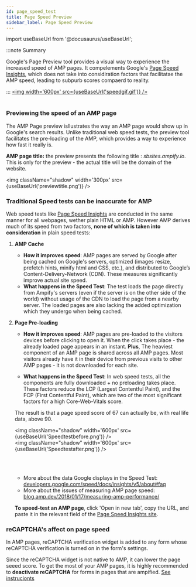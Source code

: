 ```yaml
---
id: page_speed_test
title: Page Speed Preview
sidebar_label: Page Speed Preview
---
```

import useBaseUrl from '@docusaurus/useBaseUrl'; 

:::note Summary

 Google's Page Preview tool provides a visual way to experience the increased speed of AMP pages. It compelements Google's <a href="https://developers.google.com/speed/pagespeed/insights/" target="_blank">Page Speed Insights</a>, which does not take into considiration factors that facilitatae the AMP speed, leading to subpurb scores compaerd to reality.

:::
<a href="https://storage.googleapis.com/duda-ampify-app/static%20marketing/AMP%20sped%20simulation.mp4"><img  width='600px' src={useBaseUrl('speedgif.gif')} /></a>
<br/>
<br/>

### Previewing the speed of an AMP page
The AMP Page preview isllustrates the way an AMP page would show up in Google's search results. Unlike traditional web speed tests, the preview tool facilitates the pre-loading of the AMP, which provides a way to experience how fast it really is.

**AMP page title:** the preview presents the following title : _sbsites.ampify.io_. This is only for the preview - the actual title will be the domain of the website. 

<img  className="shadow" width='300px' src={useBaseUrl('previewtitle.png')} />


### Traditional Speed tests can be inaccurate for AMP

Web speed tests like <a href="https://developers.google.com/speed/pagespeed/insights/" target="_blank">Page Speed Insights</a> are conducted in the same manner for all webpages, wether plain HTML or AMP. However AMP derives much of its speed from two factors, **none of which is taken into consideration** in plain speed tests:

1. **AMP Cache**
    * **How it improves speed**: AMP pages are served by Google after being cached on Google's servers, optimized (images resize, prefetch hints, minify html and CSS, etc.), and distributed to Google’s Content-Delivery-Network (CDN). These measures significantly improve actual site speed.
    * **What happens in the Speed Test**: The test loads the page directly from Ampify's servers (even if the server is on the other side of the world) without usage of the CDN to load the page from a nearby server. The loaded pages are also lacking the added optimization which they undergo when being cached.

2. **Page Pre-loading**
    * **How it improves speed**: AMP pages are pre-loaded to the visitors devices before clicking to open it. When the click takes place - the already loaded page appears in an instant. **Plus**, The heaviest component of an AMP page is shared across all AMP pages. Most visitors already have it in their device from previous visits to other AMP pages - it is not downloaded for each site.

    * **What happens in the Speed Test**: In web speed tests, all the components are fully downloaded + no preloading takes place. These factors reduce the LCP (Largest Contentful Paint), and the FCP (First Contentful Paint), which are two of the most significant factors for a high Core-Web-Vitals score.

    The result is that a page speed score of 67 can actually be, with real life data, above 90.

    <img className="shadow" width='600px' src={useBaseUrl('Speedtestbefore.png')} />
    <br/>
    <img className="shadow" width='600px' src={useBaseUrl('Speedtestafter.png')} />

    <br/><br/>

    * More about the data Google displays in the Speed Test: <a href="https://developers.google.com/speed/docs/insights/v5/about#faq" target="_blank">developers.google.com/speed/docs/insights/v5/about#faq</a>
    * More about the issues of measuring AMP page speed: <a href="https://blog.amp.dev/2018/01/17/measuring-amp-performance/" target="_blank">blog.amp.dev/2018/01/17/measuring-amp-performance/</a>

    **To speed-test an AMP page**, click 'Open in new tab', copy the URL, and paste it in the relevant field of the <a href="https://developers.google.com/speed/pagespeed/insights/" target="_blank">Page Speed Insights site</a>.


### reCAPTCHA's affect on page speed

In AMP pages, reCAPTCHA verification widget is added to any form whose reCAPTCHA verification is turned on in the form's settings.

Since the reCAPTCHA widget is not native to AMP, it can lower the page seeed score. To get the most of your AMP pages, it is highly recommended to **deactivate reCAPTCHA** for forms in pages that are ampified. [See instrucionts](/docs/widgets#contact-form)





  